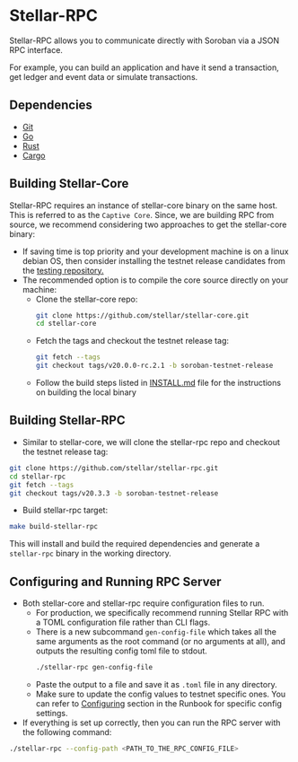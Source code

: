 # Stellar-RPC

Stellar-RPC allows you to communicate directly with Soroban via a JSON RPC interface.

For example, you can build an application and have it send a transaction, get ledger and event data or simulate transactions.

## Dependencies
  - [Git](https://git-scm.com/downloads)
  - [Go](https://golang.org/doc/install)
  - [Rust](https://www.rust-lang.org/tools/install)
  - [Cargo](https://doc.rust-lang.org/cargo/getting-started/installation.html)

## Building Stellar-Core
Stellar-RPC requires an instance of stellar-core binary on the same host. This is referred to as the `Captive Core`. 
Since, we are building RPC from source, we recommend considering two approaches to get the stellar-core binary:
- If saving time is top priority and your development machine is on a linux debian OS, then consider installing the 
testnet release candidates from the [testing repository.](https://apt.stellar.org/pool/unstable/s/stellar-core/)
- The recommended option is to compile the core source directly on your machine:
    - Clone the stellar-core repo:
        ```bash
        git clone https://github.com/stellar/stellar-core.git
        cd stellar-core
        ```
    - Fetch the tags and checkout the testnet release tag:
        ```bash
        git fetch --tags
        git checkout tags/v20.0.0-rc.2.1 -b soroban-testnet-release
        ```
    - Follow the build steps listed in [INSTALL.md](https://github.com/stellar/stellar-core/blob/master/INSTALL.md) file for the instructions on building the local binary

## Building Stellar-RPC
- Similar to stellar-core, we will clone the stellar-rpc repo and checkout the testnet release tag:
```bash
git clone https://github.com/stellar/stellar-rpc.git
cd stellar-rpc
git fetch --tags
git checkout tags/v20.3.3 -b soroban-testnet-release
```
- Build stellar-rpc target:
```bash
make build-stellar-rpc
```
This will install and build the required dependencies and generate a `stellar-rpc` binary in the working directory.

## Configuring and Running RPC Server
- Both stellar-core and stellar-rpc require configuration files to run. 
  - For production, we specifically recommend running Stellar RPC with a TOML configuration file rather than CLI flags. 
  - There is a new subcommand `gen-config-file` which takes all the same arguments as the root command (or no arguments at all), 
  and outputs the resulting config toml file to stdout.
      ```bash
      ./stellar-rpc gen-config-file
      ```
  - Paste the output to a file and save it as `.toml` file in any directory. 
  - Make sure to update the config values to testnet specific ones. You can refer to [Configuring](https://docs.google.com/document/d/1SIbrFWFgju5RAsi6stDyEtgTa78VEt8f3HhqCLoySx4/edit#heading=h.80d1jdtd7ktj) section in the Runbook for specific config settings.
- If everything is set up correctly, then you can run the RPC server with the following command:
```bash
./stellar-rpc --config-path <PATH_TO_THE_RPC_CONFIG_FILE>
```